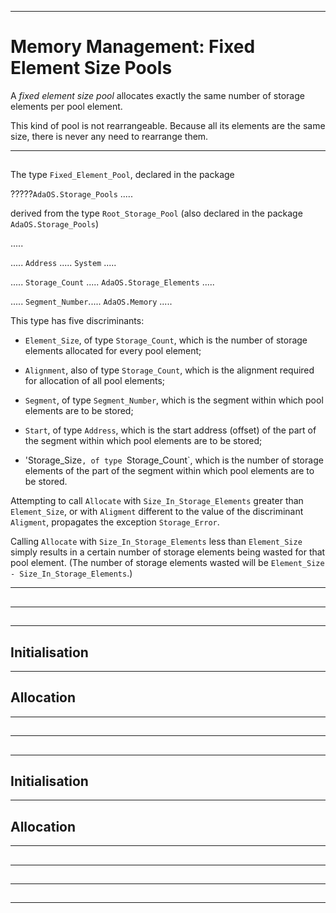 -----------------------------------------------------------------------------------------------
# Memory Management: Fixed Element Size Pools

A _fixed element size pool_ allocates exactly the same number of storage elements per pool 
element. 

This kind of pool is not rearrangeable. Because all its elements are the same size, there is 
never any need to rearrange them. 




-----------------------------------------------------------------------------------------------
##




The type `Fixed_Element_Pool`, declared in the package 

?????`AdaOS.Storage_Pools` .....

derived from the type `Root_Storage_Pool` (also declared in the package `AdaOS.Storage_Pools`)

.....

..... `Address` ..... `System` .....

..... `Storage_Count` ..... `AdaOS.Storage_Elements` ..... 

 ..... `Segment_Number`..... `AdaOS.Memory` .....

This type has five discriminants:

 * `Element_Size`, of type `Storage_Count`, which is the number of storage elements allocated 
   for every pool element; 

 * `Alignment`, also of type `Storage_Count`, which is the alignment required for allocation of
   all pool elements; 

 * `Segment`, of type `Segment_Number`, which is the segment within which pool elements are to 
   be stored; 

 * `Start`, of type `Address`, which is the start address (offset) of the part of the segment 
   within which pool elements are to be stored; 
 
 * 'Storage_Size`, of type `Storage_Count`, which is the number of storage elements of the part 
   of the segment within which pool elements are to be stored. 

Attempting to call `Allocate` with `Size_In_Storage_Elements` greater than `Element_Size`, or 
with `Aligment` different to the value of the discriminant `Aligment`, propagates the exception 
`Storage_Error`. 

Calling `Allocate` with `Size_In_Storage_Elements` less than `Element_Size` simply results in a 
certain number of storage elements being wasted for that pool element. (The number of storage 
elements wasted will be `Element_Size - Size_In_Storage_Elements`.) 












-----------------------------------------------------------------------------------------------
## 




-----------------------------------------------------------------------------------------------
##




-----------------------------------------------------------------------------------------------
## Initialisation




-----------------------------------------------------------------------------------------------
## Allocation






-----------------------------------------------------------------------------------------------
##




-----------------------------------------------------------------------------------------------
##




-----------------------------------------------------------------------------------------------
## Initialisation






-----------------------------------------------------------------------------------------------
## Allocation






-----------------------------------------------------------------------------------------------
##




-----------------------------------------------------------------------------------------------
##




-----------------------------------------------------------------------------------------------
##




-----------------------------------------------------------------------------------------------
##







